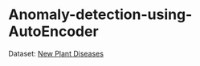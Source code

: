 # Anomaly-detection-using-AutoEncoder
Dataset: [New Plant Diseases](https://www.kaggle.com/vipoooool/new-plant-diseases-dataset)
